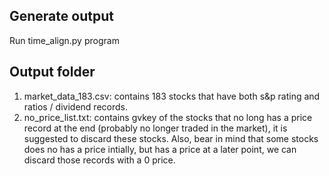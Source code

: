 ## Generate output
Run time_align.py program

## Output folder
1. market_data_183.csv: contains 183 stocks that have both s&p rating and ratios / dividend records.
2. no_price_list.txt: 
contains gvkey of the stocks that no long has a price record at the end (probably no longer traded in the market), it is suggested to discard these stocks. 
Also, bear in mind that some stocks does no has a price intially, but has a price at a later point, we can discard those records with a 0 price.